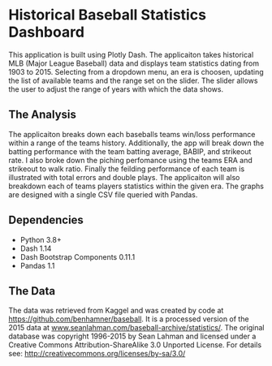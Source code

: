 # Historical Baseball Statistics Dashboard
This application is built using Plotly Dash. The applicaiton takes historical MLB (Major League Baseball) data and displays team statistics dating from 1903 to 2015. Selecting from a dropdown menu, an era is choosen, updating the list of available teams and the range set on the slider. The slider allows the user to adjust the range of years with which the data shows.

## The Analysis
The applicaiton breaks down each baseballs teams win/loss performance within a range of the teams history. Additionally, the app will break down the batting performance with the team batting average, BABIP, and strikeout rate. I also broke down the piching perfomance using the teams ERA and strikeout to walk ratio. Finally the feilding performance of each team is illustrated with total errors and double plays. The applicaiton will also breakdown each of teams players statistics within the given era. The graphs are designed with a single CSV file queried with Pandas.

## Dependencies
- Python 3.8+
- Dash 1.14
- Dash Bootstrap Components 0.11.1
- Pandas 1.1

## The Data
The data was retrieved from Kaggel and was created by code at https://github.com/benhamner/baseball. It is a processed version of the 2015 data at www.seanlahman.com/baseball-archive/statistics/. The original database was copyright 1996-2015 by Sean Lahman and licensed under a Creative Commons Attribution-ShareAlike 3.0 Unported License. For details see: http://creativecommons.org/licenses/by-sa/3.0/
